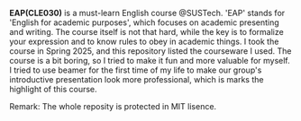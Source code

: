 **EAP(CLE030)** is a must-learn English course @SUSTech. 'EAP' stands for 'English for academic purposes', which focuses on academic presenting and writing.
The course itself is not that hard, while the key is to formalize your expression and to know rules to obey in academic things.
I took the course in Spring 2025, and this repository listed the courseware I used.
The course is a bit boring, so I tried to make it fun and more valuable for myself. I tried to use beamer for the first time of my life to make our group's introductive presentation look more professional, which is marks the highlight of this course.

Remark: The whole reposity is protected in MIT lisence.
